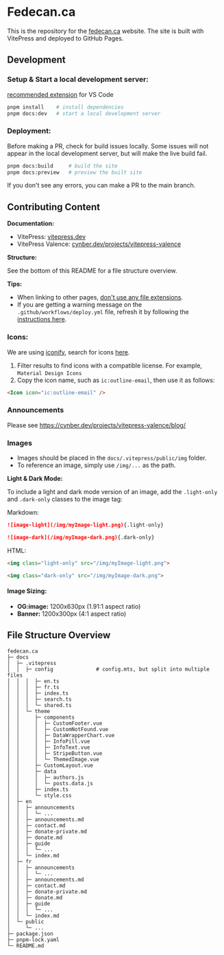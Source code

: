 # Fedecan.ca

This is the repository for the [fedecan.ca](https://fedecan.ca) website. The site is built with VitePress and deployed to GitHub Pages.

## Development

### **Setup & Start a local development server:**

[recommended extension](https://marketplace.visualstudio.com/items?itemName=Vue.volar) for VS Code

```bash
pnpm install    # install dependencies
pnpm docs:dev   # start a local development server
```

### **Deployment:**

Before making a PR, check for build issues locally. Some issues will not appear in the local development server, but will make the live build fail. 

```bash
pnpm docs:build     # build the site 
pnpm docs:preview   # preview the built site
```

If you don't see any errors, you can make a PR to the main branch.

## Contributing Content

**Documentation:**

- VitePress: [vitepress.dev](https://vitepress.dev/)
- VitePress Valence: [cynber.dev/projects/vitepress-valence](https://cynber.dev/projects/vitepress-valence/)

**Structure:**

See the bottom of this README for a file structure overview.

**Tips:**

- When linking to other pages, [don't use any file extensions](https://vitepress.dev/guide/routing#linking-between-pages).
- If you are getting a warning message on the `.github/workflows/deploy.yml` file, refresh it by following the [instructions here](https://github.com/github/vscode-github-actions/issues/215#issuecomment-1634719484).

### **Icons:**

We are using [iconify](https://icon-sets.iconify.design), search for icons [here](https://icon-sets.iconify.design/).

1. Filter results to find icons with a compatible license. For example, `Material Design Icons`
2. Copy the icon name, such as `ic:outline-email`, then use it as follows:

```html
<Icon icon="ic:outline-email" />
```

### **Announcements**

Please see https://cynber.dev/projects/vitepress-valence/blog/

### Images

- Images should be placed in the `docs/.vitepress/public/img` folder.
- To reference an image, simply use `/img/...` as the path.

**Light & Dark Mode:**

To include a light and dark mode version of an image, add the `.light-only` and `.dark-only` classes to the image tag:

Markdown:

```md
![image-light](/img/myImage-light.png){.light-only}

![image-dark](/img/myImage-dark.png){.dark-only}
```

HTML:

```html
<img class="light-only" src="/img/myImage-light.png">

<img class="dark-only" src="/img/myImage-dark.png">
```

#### Image Sizing:

- **OG:image:** 1200x630px (1.91:1 aspect ratio)
- **Banner:** 1200x300px (4:1 aspect ratio)

## File Structure Overview

```
fedecan.ca
├─ docs
│  ├─ .vitepress
│  │  ├─ config              # config.mts, but split into multiple files
│  │  │  ├─ en.ts
│  │  │  ├─ fr.ts
│  │  │  ├─ index.ts
│  │  │  ├─ search.ts
│  │  │  └─ shared.ts
│  │  └─ theme
│  │     ├─ components
│  │     │  ├─ CustomFooter.vue
│  │     │  ├─ CustomNotFound.vue
│  │     │  ├─ DataWrapperChart.vue
│  │     │  ├─ InfoPill.vue
│  │     │  ├─ InfoText.vue
│  │     │  ├─ StripeButton.vue
│  │     │  └─ ThemedImage.vue
│  │     ├─ CustomLayout.vue
│  │     ├─ data
│  │     │  ├─ authors.js
│  │     │  └─ posts.data.js
│  │     ├─ index.ts
│  │     └─ style.css
│  ├─ en
│  │  ├─ announcements
│  │  │  └─ ...
│  │  ├─ announcements.md
│  │  ├─ contact.md
│  │  ├─ donate-private.md
│  │  ├─ donate.md
│  │  ├─ guide
│  │  │  └─ ...
│  │  └─ index.md
│  ├─ fr
│  │  ├─ announcements
│  │  │  └─ ...
│  │  ├─ announcements.md
│  │  ├─ contact.md
│  │  ├─ donate-private.md
│  │  ├─ donate.md
│  │  ├─ guide
│  │  │  └─ ...
│  │  └─ index.md
│  └─ public
│     └─ ...
├─ package.json
├─ pnpm-lock.yaml
└─ README.md
```